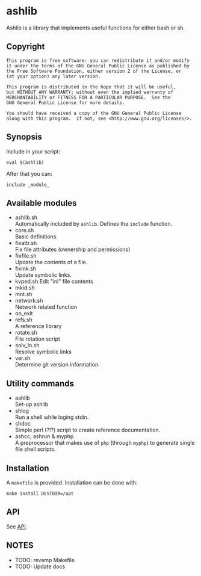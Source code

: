 ashlib
======

Ashlib is a library that implements useful functions for either bash or sh.

## Copyright

    This program is free software: you can redistribute it and/or modify
    it under the terms of the GNU General Public License as published by
    the Free Software Foundation, either version 2 of the License, or
    (at your option) any later version.

    This program is distributed in the hope that it will be useful,
    but WITHOUT ANY WARRANTY; without even the implied warranty of
    MERCHANTABILITY or FITNESS FOR A PARTICULAR PURPOSE.  See the
    GNU General Public License for more details.

    You should have received a copy of the GNU General Public License
    along with this program.  If not, see <http://www.gnu.org/licenses/>.

## Synopsis

Include in your script:

    eval $(ashlib)

After that you can:

    include _module_

## Available modules

* ashlib.sh  
  Automatically included by `ashlib`.  Defines the `include` function.
* core.sh  
  Basic definitions.
* fixattr.sh  
  Fix file attributes (ownership and permissions)
* fixfile.sh  
  Update the contents of a file.
* fixlnk.sh  
  Update symbolic links.
* kvped.sh
  Edit "ini" file contents
* mkid.sh
* mnt.sh
* network.sh  
  Network related function
* on_exit
* refs.sh  
  A reference library
* rotate.sh  
  File rotation script
* solv_ln.sh  
  Resolve symbolic links
* ver.sh  
  Determine git version information.

## Utility commands

* ashlib  
  Set-up ashlib
* shlog  
  Run a shell while loging stdin.
* shdoc  
  Simple perl (?!?) script to create reference documentation.
* ashcc, ashrun & myphp  
  A preprocessor that makes use of `php` (through `myphp`) to generate
  single file shell scripts.

## Installation

A `makefile` is provided.  Installation can be done with:

    make install DESTDIR=/opt

## API

See [API](API-doc.md).

## NOTES

* TODO: revamp Makefile
* TODO: Update docs


